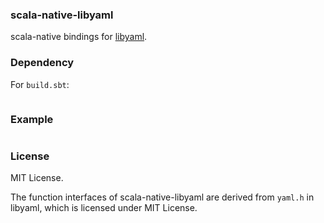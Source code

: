 ### scala-native-libyaml

scala-native bindings for [libyaml][1].

### Dependency

For `build.sbt`:

```scala

```

### Example

```scala

```

### License

MIT License.

The function interfaces of scala-native-libyaml are derived from `yaml.h` in libyaml, which is licensed under MIT License.

[1]: https://github.com/yaml/libyaml
